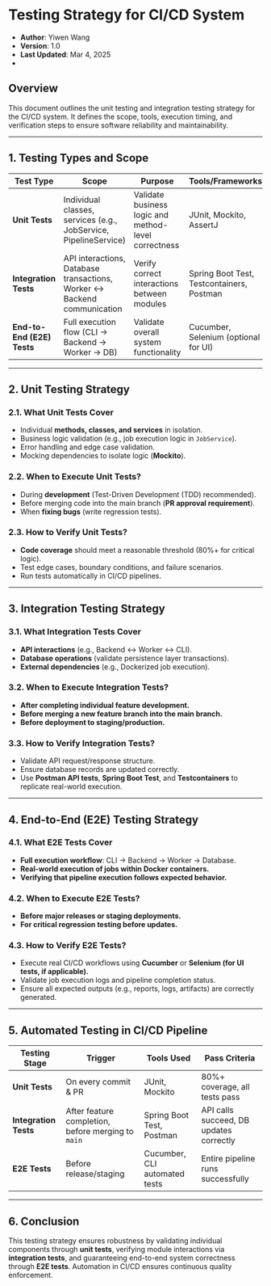 # **Testing Strategy for CI/CD System**
* **Author**: Yiwen Wang
* **Version**: 1.0
* **Last Updated**: Mar 4, 2025
* 
## **Overview**
This document outlines the unit testing and integration testing strategy for the CI/CD system. It defines the scope, tools, execution timing, and verification steps to ensure software reliability and maintainability.

---

## **1. Testing Types and Scope**

| **Test Type**      | **Scope**  | **Purpose** | **Tools/Frameworks** |
|------------------|-------------------|---------------------|----------------|
| **Unit Tests** | Individual classes, services (e.g., JobService, PipelineService) | Validate business logic and method-level correctness | JUnit, Mockito, AssertJ |
| **Integration Tests** | API interactions, Database transactions, Worker ↔ Backend communication | Verify correct interactions between modules | Spring Boot Test, Testcontainers, Postman |
| **End-to-End (E2E) Tests** | Full execution flow (CLI → Backend → Worker → DB) | Validate overall system functionality | Cucumber, Selenium (optional for UI) |

---

## **2. Unit Testing Strategy**

### **2.1. What Unit Tests Cover**
- Individual **methods, classes, and services** in isolation.
- Business logic validation (e.g., job execution logic in `JobService`).
- Error handling and edge case validation.
- Mocking dependencies to isolate logic (**Mockito**).

### **2.2. When to Execute Unit Tests?**
- During **development** (Test-Driven Development (TDD) recommended).
- Before merging code into the main branch (**PR approval requirement**).
- When **fixing bugs** (write regression tests).

### **2.3. How to Verify Unit Tests?**
- **Code coverage** should meet a reasonable threshold (80%+ for critical logic).
- Test edge cases, boundary conditions, and failure scenarios.
- Run tests automatically in CI/CD pipelines.

---

## **3. Integration Testing Strategy**

### **3.1. What Integration Tests Cover**
- **API interactions** (e.g., Backend ↔ Worker ↔ CLI).
- **Database operations** (validate persistence layer transactions).
- **External dependencies** (e.g., Dockerized job execution).

### **3.2. When to Execute Integration Tests?**
- **After completing individual feature development.**
- **Before merging a new feature branch into the main branch.**
- **Before deployment to staging/production.**

### **3.3. How to Verify Integration Tests?**
- Validate API request/response structure.
- Ensure database records are updated correctly.
- Use **Postman API tests**, **Spring Boot Test**, and **Testcontainers** to replicate real-world execution.

---

## **4. End-to-End (E2E) Testing Strategy**

### **4.1. What E2E Tests Cover**
- **Full execution workflow**: CLI → Backend → Worker → Database.
- **Real-world execution of jobs within Docker containers.**
- **Verifying that pipeline execution follows expected behavior.**

### **4.2. When to Execute E2E Tests?**
- **Before major releases or staging deployments.**
- **For critical regression testing before updates.**

### **4.3. How to Verify E2E Tests?**
- Execute real CI/CD workflows using **Cucumber** or **Selenium (for UI tests, if applicable).**
- Validate job execution logs and pipeline completion status.
- Ensure all expected outputs (e.g., reports, logs, artifacts) are correctly generated.

---

## **5. Automated Testing in CI/CD Pipeline**

| **Testing Stage** | **Trigger** | **Tools Used** | **Pass Criteria** |
|----------------|-----------------|-----------------|-----------------|
| **Unit Tests** | On every commit & PR | JUnit, Mockito | 80%+ coverage, all tests pass |
| **Integration Tests** | After feature completion, before merging to `main` | Spring Boot Test, Postman | API calls succeed, DB updates correctly |
| **E2E Tests** | Before release/staging | Cucumber, CLI automated tests | Entire pipeline runs successfully |

---

## **6. Conclusion**

This testing strategy ensures robustness by validating individual components through **unit tests**, verifying module interactions via **integration tests**, and guaranteeing end-to-end system correctness through **E2E tests**. Automation in CI/CD ensures continuous quality enforcement.
